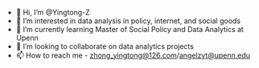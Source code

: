 - 👋 Hi, I’m @Yingtong-Z
- 👀 I’m interested in data analysis in policy, internet, and social goods
- 🌱 I’m currently learning Master of Social Policy and Data Analytics at Upenn
- 💞️ I’m looking to collaborate on data analytics projects
- 📫 How to reach me - zhong_yingtong@126.com/angelzyt@upenn.edu

<!---
Yingtong-Z/Yingtong-Z is a ✨ special ✨ repository because its `README.md` (this file) appears on your GitHub profile.
You can click the Preview link to take a look at your changes.
--->
